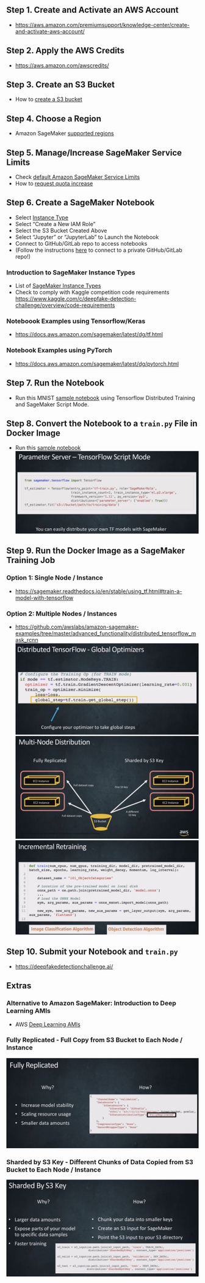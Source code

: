 ## Step 1. Create and Activate an AWS Account
* https://aws.amazon.com/premiumsupport/knowledge-center/create-and-activate-aws-account/ 

## Step 2. Apply the AWS Credits
* https://aws.amazon.com/awscredits/  

## Step 3. Create an S3 Bucket
* How to [create a S3 bucket](https://docs.aws.amazon.com/AmazonS3/latest/user-guide/create-bucket.html)

## Step 4. Choose a Region
* Amazon SageMaker [supported regions](https://docs.aws.amazon.com/general/latest/gr/rande.html#sagemaker_region)

## Step 5. Manage/Increase SageMaker Service Limits
* Check [default Amazon SageMaker Service Limits](https://docs.aws.amazon.com/general/latest/gr/sagemaker.html#limits_sagemaker)
* How to [request quota increase](https://docs.aws.amazon.com/servicequotas/latest/userguide/request-quota-increase.html)

## Step 6. Create a SageMaker Notebook
* Select [Instance Type](https://aws.amazon.com/sagemaker/pricing/instance-types/)
* Select “Create a New IAM Role”
* Select the S3 Bucket Created Above
* Select “Jupyter” or “JupyterLab” to Launch the Notebook
* Connect to GitHub/GitLab repo to access notebooks 
* (Follow the instructions [here](https://aws.amazon.com/blogs/machine-learning/amazon-sagemaker-notebooks-now-support-git-integration-for-increased-persistence-collaboration-and-reproducibility/) to connect to a private GitHub/GitLab repo!)

### Introduction to SageMaker Instance Types
* List of [SageMaker Instance Types](https://aws.amazon.com/sagemaker/pricing/instance-types/)
* Check to comply with Kaggle competition code requirements https://www.kaggle.com/c/deepfake-detection-challenge/overview/code-requirements

### Noteboook Examples using Tensorflow/Keras
* https://docs.aws.amazon.com/sagemaker/latest/dg/tf.html

### Notebook Examples using PyTorch
* https://docs.aws.amazon.com/sagemaker/latest/dg/pytorch.html

## Step 7. Run the Notebook
* Run this MNIST [sample notebook](examples/script/tensorflow_distributed_mnist.ipynb) using Tensorflow Distributed Training and SageMaker Script Mode.

## Step 8. Convert the Notebook to a `train.py` File in Docker Image
* Run this [sample notebook](examples/custom-sagemaker-container/notebook.ipynb)
![Parameter Server](img/parameter_server.png)

## Step 9. Run the Docker Image as a SageMaker Training Job

### Option 1:  Single Node / Instance
* https://sagemaker.readthedocs.io/en/stable/using_tf.html#train-a-model-with-tensorflow

### Option 2:  Multiple Nodes / Instances
* https://github.com/awslabs/amazon-sagemaker-examples/tree/master/advanced_functionality/distributed_tensorflow_mask_rcnn
![Distributed Tensorflow](img/distributed_tf.png)
![Multi Node Distribution](img/multi_node.png)
![Incremental Retraining](img/incremental_retraining.png)

## Step 10. Submit your Notebook and `train.py`
* https://deepfakedetectionchallenge.ai/

## Extras
### Alternative to Amazon SageMaker: Introduction to Deep Learning AMIs
* AWS [Deep Learning AMIs](https://docs.aws.amazon.com/dlami/latest/devguide/what-is-dlami.html)

### Fully Replicated - Full Copy from S3 Bucket to Each Node / Instance
![Fully Replicated Data](img/fully_replicated.png)

### Sharded by S3 Key - Different Chunks of Data Copied from S3 Bucket to Each Node / Instance
![Sharded by S3 key](img/sharded_s3.png)
